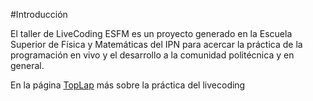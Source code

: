 #Introducción

El taller de LiveCoding ESFM es un proyecto generado en la Escuela Superior de Física y Matemáticas del IPN para 
acercar la práctica de la programación en vivo y el desarrollo a la comunidad politécnica y en general.

En la página [TopLap](http://toplap.org/) más sobre la práctica del livecoding
